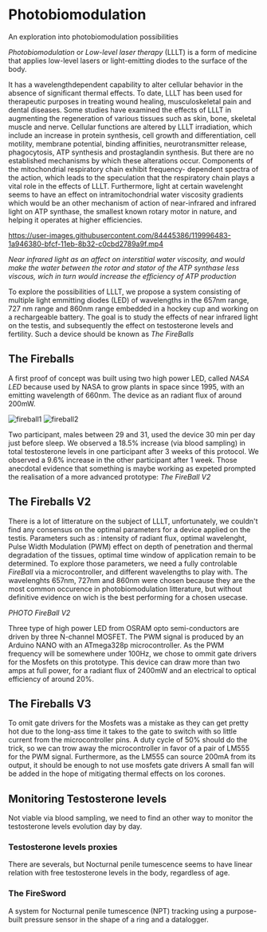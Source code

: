 # Photobiomodulation
An exploration into photobiomodulation possibilities

*Photobiomodulation* or *Low-level laser therapy* (LLLT) is a form of medicine that applies low-level lasers or light-emitting diodes to the surface of the body. 

It has a wavelengthdependent capability to alter cellular behavior in the absence of significant thermal effects. To date, LLLT has been used for therapeutic purposes in treating wound healing, musculoskeletal pain and dental diseases. Some studies have examined the effects of LLLT in augmenting the regeneration of various tissues such as skin, bone, skeletal muscle and nerve. Cellular functions are altered by LLLT irradiation, which include an increase in protein synthesis, cell growth and differentiation, cell motility, membrane potential, binding affinities, neurotransmitter release, phagocytosis, ATP synthesis and prostaglandin synthesis. But there are no established mechanisms by which these alterations occur. Components of the mitochondrial respiratory chain exhibit frequency- dependent spectra of the action, which leads to the speculation that the respiratory chain plays a vital role in the effects of LLLT. Furthermore, light at certain wavelenght seems to have an effect on intramitochondrial water viscosity gradients which would be an other mechanism of action of near-infrared and infrared light on ATP synthase, the smallest known rotary motor in nature, and helping it operates at higher efficiencies.

https://user-images.githubusercontent.com/84445386/119996483-1a946380-bfcf-11eb-8b32-c0cbd2789a9f.mp4

*Near infrared light as an affect on interstitial water viscosity, and would make the water between the rotor and stator of the ATP synthase less viscous, wich in turn would increase the efficiency of ATP production*

To explore the possibilities of LLLT, we propose a system consisting of multiple light emmitting diodes (LED) of wavelengths in the 657nm range, 727 nm range and 860nm range embedded in a hockey cup and working on a rechargeable battery.
The goal is to study the effects of near infrared light on the testis, and subsequently the effect on testosterone levels and fertility.
Such a device should be known as *The FireBalls*

## The Fireballs
A first proof of concept was built using two high power LED, called *NASA LED* because used by NASA to grow plants in space since 1995, with an emitting wavelength of 660nm. The device as an radiant flux of around 200mW.

![fireball1](https://user-images.githubusercontent.com/84445386/119970668-4fdd8900-bfb0-11eb-8a42-583f6439f54a.PNG)
![fireball2](https://user-images.githubusercontent.com/84445386/119970807-78fe1980-bfb0-11eb-9a8e-93a6b6381d15.PNG)

Two participant, males between 29 and 31, used the device 30 min per day just before sleep. We observed a 18.5% increase (via blood sampling) in total testosterone levels in one participant after 3 weeks of this protocol. We observed a 9.6% increase in the other participant after 1 week. Those anecdotal evidence that something is maybe working as expeted prompted the realisation of a more advanced prototype: *The FireBall V2*

## The Fireballs V2

There is a lot of litterature on the subject of LLLT, unfortunately, we couldn't find any consensus on the optimal parameters for a device applied on the testis. Parameters such as : intensity of radiant flux, optimal wavelenght, Pulse Width Modulation (PWM) effect on depth of penetration and thermal degradation of the tissues, optimal time window of application remain to be determined.
To explore those parameters, we need a fully controlable *FireBall* via a microcontroller, and different wavelengths to play with. The wavelenghts 657nm, 727nm and 860nm were chosen because they are the most common occurence in photobiomodulation litterature, but without definitive evidence on wich is the best performing for a chosen usecase.

*PHOTO FireBall V2*

Three type of high power LED from OSRAM opto semi-conductors are driven by three N-channel MOSFET. The PWM signal is produced by an Arduino NANO with an ATmega328p microcontroller. As the PWM frequency will be somewhere under 100Hz, we chose to ommit gate drivers for the Mosfets on this prototype.
This device can draw more than two amps at full power, for a radiant flux of 2400mW and an electrical to optical efficiency of around 20%.

## The Fireballs V3

To omit gate drivers for the Mosfets was a mistake as they can get pretty hot due to the long-ass time it takes to the gate to switch with so little current from the microcontroller pins.
A duty cycle of 50% should do the trick, so we can trow away the microcontroller in favor of a pair of LM555 for the PWM signal. Furthermore, as the LM555 can source 200mA from its output, it should be enough to not use mosfets gate drivers
A small fan will be added in the hope of mitigating thermal effects on los corones.

## Monitoring Testosterone levels
Not viable via blood sampling, we need to find an other way to monitor the testosterone levels evolution day by day.
### Testosterone levels proxies
There are severals, but Nocturnal penile tumescence seems to have linear relation with free testosterone levels in the body, regardless of age.
### The FireSword
A system for Nocturnal penile tumescence (NPT) tracking using a purpose-built pressure sensor in the shape of a ring and a datalogger.
